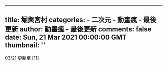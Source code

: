 
---
title: 堀與宮村
categories: 
    - 二次元
    - 動畫瘋 - 最後更新
author: 動畫瘋 - 最後更新
comments: false
date: Sun, 21 Mar 2021 00:00:00 GMT
thumbnail: ''
---

<div>   
03/21 更新至 [11]  
</div>
            